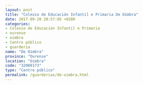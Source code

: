 ```yaml
---
layout: post
title: "Colexio de Educación Infantil e Primaria De Oímbra"
date: 2017-09-20 20:57:05 +0200
categories:
- Colexio de Educación Infantil e Primaria
- ourense
- oimbra
- Centro público
- guarderia
name: "De Oímbra"
province: "Ourense"
location: "Oimbra"
code: "32008173"
type: "Centro público"
permalink: /guarderias/de-oimbra.html
---
```

